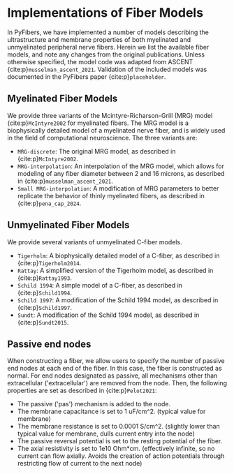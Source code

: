 # Implementations of Fiber Models
In PyFibers, we have implemented a number of models describing the ultrastructure and membrane properties of both myelinated and unmyelinated peripheral nerve fibers. Herein we list the available fiber models, and note any changes from the original publications. Unless otherwise specified, the model code was adapted from ASCENT {cite:p}`musselman_ascent_2021`. Validation of the included models was documented in the PyFibers paper {cite:p}`placeholder`.

## Myelinated Fiber Models
We provide three variants of the Mcintyre-Richarson-Grill (MRG) model {cite:p}`McIntyre2002` for myelinated fibers. The MRG model is a biophysically detailed model of a myelinated nerve fiber, and is widely used in the field of computational neuroscience. The three variants are:
- `MRG-discrete`: The original MRG model, as described in {cite:p}`McIntyre2002`.
- `MRG-interpolation`: An interpolation of the MRG model, which allows for modeling of any fiber diameter between 2 and 16 microns, as described in {cite:p}`musselman_ascent_2021`.
- `Small MRG-interpolation`: A modification of MRG parameters to better replicate the behavior of thinly myelinated fibers, as described in {cite:p}`pena_cap_2024`.

## Unmyelinated Fiber Models
We provide several variants of unmyelinated C-fiber models.
- `Tigerholm`: A biophysically detailed model of a C-fiber, as described in {cite:p}`Tigerholm2014`.
- `Rattay`: A simplified version of the Tigerholm model, as described in {cite:p}`Rattay1993`.
- `Schild 1994`: A simple model of a C-fiber, as described in {cite:p}`Schild1994`.
- `Schild 1997`: A modification of the Schild 1994 model, as described in {cite:p}`Schild1997`.
- `Sundt`: A modification of the Schild 1994 model, as described in {cite:p}`Sundt2015`.

## Passive end nodes
When constructing a fiber, we allow users to specify the number of passive end nodes at each end of the fiber. In this case, the fiber is constructed as normal. For end nodes designated as passive, all mechanisms other than extracellular ('extracellular') are removed from the node. Then, the following properties are set as described in {cite:p}`Pelot2021`:
- The passive ('pas') mechanism is added to the node.
- The membrane capacitance is set to 1 uF/cm^2. (typical value for membrane)
- The membrane resistance is set to 0.0001 S/cm^2. (slightly lower than typical value for membrane, dulls current entry into the node)
- The passive reversal potential is set to the resting potential of the fiber.
- The axial resistivity is set to 1e10 Ohm*cm. (effectively infinite, so no current can flow axially. Avoids the creation of action potentials through restricting flow of current to the next node)
